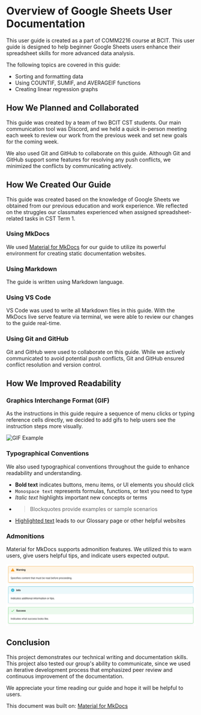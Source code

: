 # Overview of Google Sheets User Documentation

This user guide is created as a part of COMM2216 course at BCIT. This user guide is designed to help beginner Google Sheets users enhance their spreadsheet skills for more advanced data analysis.

The following topics are covered in this guide:
 - Sorting and formatting data
 - Using COUNTIF, SUMIF, and AVERAGEIF functions
 - Creating linear regression graphs

## How We Planned and Collaborated
This guide was created by a team of two BCIT CST students. Our main communication tool was Discord, and we held a quick in-person meeting each week to review our work from the previous week and set new goals for the coming week.

We also used Git and GitHub to collaborate on this guide. Although Git and GitHub support some features for resolving any push conflicts, we minimized the conflicts by communicating actively.

## How We Created Our Guide
This guide was created based on the knowledge of Google Sheets we obtained from our previous education and work experience. We reflected on the struggles our classmates experienced when assigned spreadsheet-related tasks in CST Term 1.

### Using MkDocs
We used [Material for MkDocs](https://squidfunk.github.io/mkdocs-material/) for our guide to utilize its powerful environment for creating static documentation websites.

### Using Markdown
The guide is written using Markdown language.

### Using VS Code
VS Code was used to write all Markdown files in this guide. With the MkDocs live serve feature via terminal, we were able to review our changes to the guide real-time.

### Using Git and GitHub
Git and GitHub were used to collaborate on this guide. While we actively communicated to avoid potential push conflicts, Git and GitHub ensured conflict resolution and version control.

## How We Improved Readability

### Graphics Interchange Format (GIF)
As the instructions in this guide require a sequence of menu clicks or typing reference cells directly, we decided to add gifs to help users see the instruction steps more visually.

![GIF Example](./docs/images_and_gifs/ConditionalFormatting.gif)

### Typographical Conventions
We also used typographical conventions throughout the guide to enhance readability and understanding.

* **Bold text** indicates  buttons, menu items, or UI elements you should click
* `Monospace text` represents formulas, functions, or text you need to type
* *Italic text* highlights important new concepts or terms
* > Blockquotes provide examples or sample scenarios
* [Highlighted text](https://hazel-jeong-dev.github.io/COMM2216_UserGuide_Aibyn_Hazel/Glossary/) leads to our Glossary page or other helpful websites

### Admonitions
Material for MkDocs supports admonition features. We utilized this to warn users, give users helpful tips, and indicate users expected output.

![Admonitions](./docs/images_and_gifs/Admonitions.png)

## Conclusion
This project demonstrates our technical writing and documentation skills. This project also tested our group's ability to communicate, since we used an iterative development process that emphasized peer review and continuous improvement of the documentation.

We appreciate your time reading our guide and hope it will be helpful to users.

This document was built on: [Material for MkDocs](https://squidfunk.github.io/mkdocs-material/)
